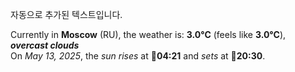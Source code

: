 
자동으로 추가된 텍스트입니다.

<!--START_SECTION:weather:moscow-->
Currently in **Moscow** (RU), the weather is: **3.0°C** (feels like **3.0°C**), ***overcast clouds***<br/>
On *May 13, 2025*, the *sun rises* at 🌅**04:21** and *sets* at 🌇**20:30**.
<!--END_SECTION:weather-->
